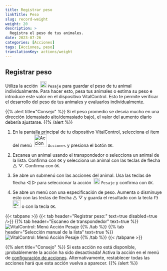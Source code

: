 ```yaml
---
title: Registrar peso
linkTitle: Peso
slug: record-weight
weight: 20
description: >
  Registra el peso de tus animales.
date: 2023-07-26
categories: [Acciones]
tags: [Acciones, peso]
translationKey: actions/weight
---
```


## Registrar peso
Utiliza la acción &nbsp;<img src="/icons/actions/weight.svg" width="20" align="bottom" alt="Pesaje" /> `Pesaje` para guardar el peso de tu animal individualmente. Para hacer esto, pesa tus animales o estima su peso e introduce este valor en el dispositivo VitalControl. Esto te permite verificar el desarrollo del peso de tus animales y evaluarlos individualmente.

{{% alert title="Consejo" %}}
Si el peso promedio se desvía mucho en una dirección (demasiado alto/demasiado bajo), el valor del aumento diario debería ajustarse.
{{% /alert %}}

1. En la pantalla principal de tu dispositivo VitalControl, selecciona el ítem del menú &nbsp;<img src="/icons/actions.svg" width="40" align="bottom" alt="Acciones" /> `Acciones` y presiona el botón `OK`.

2. Escanea un animal usando el transpondedor o selecciona un animal de la lista. Confirma con `OK` y selecciona un animal con las teclas de flecha △ ▽. Confirma con `OK`.

3. Se abre un submenú con las acciones del animal. Usa las teclas de flecha ◁ ▷ para seleccionar la acción &nbsp;<img src="/icons/actions/weight.svg" width="20" align="bottom" alt="Pesaje" /> `Pesaje` y confirma con `OK`.

4. Se abre un menú con una especificación de peso. Aumenta o disminuye esto con las teclas de flecha △ ▽ y guarda el resultado con la tecla `F3` <img src="/icons/footer/save.svg" width="25" align="bottom" alt="Guardar" /> o con la tecla `OK`.

{{< tabpane >}}
{{< tab header="Registrar peso:" text=true disabled=true />}}
{{% tab header="Escaneo de transpondedor" text=true %}}
  ![VitalControl: Menú Acción Pesaje](../images/weighing-scan.png "Pesaje")
{{% /tab %}}
{{% tab header="Selección manual de la lista" text=true %}}
  ![VitalControl: Menú Acción Pesaje](../images/weighing.png "Pesaje")
{{% /tab %}}
{{< /tabpane >}}

{{% alert title="Consejo" %}}
Si esta acción no está disponible, ¡probablemente la acción ha sido desactivada! Activa la acción en el menú de [configuración de acciones](/es/docs/actions/setting/). Alternativamente, restablecer todas las acciones hará que esta acción vuelva a aparecer.
{{% /alert %}}
